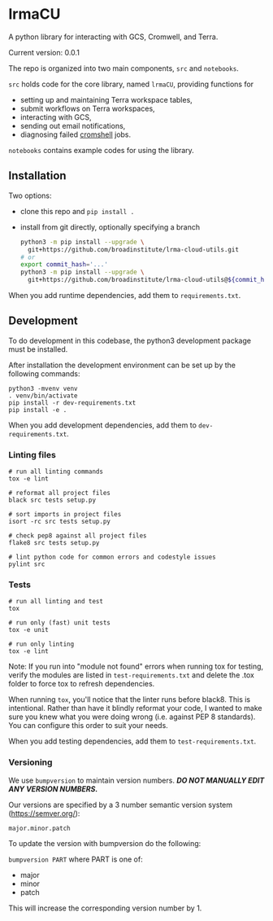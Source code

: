 # lrmaCU 
A python library for interacting with GCS, Cromwell, and Terra.

Current version: 0.0.1

The repo is organized into two main components, `src` and `notebooks`.

`src` holds code for the core library, named `lrmaCU`, providing functions for
  * setting up and maintaining Terra workspace tables,
  * submit workflows on Terra workspaces,
  * interacting with GCS,
  * sending out email notifications,
  * diagnosing failed [cromshell](https://github.com/broadinstitute/cromshell/tree/cromshell_2.0) jobs.

`notebooks` contains example codes for using the library.

## Installation

Two options:

  * clone this repo and `pip install .`
  * install from git directly, optionally specifying a branch

    ```bash
    python3 -m pip install --upgrade \
      git+https://github.com/broadinstitute/lrma-cloud-utils.git
    # or
    export commit_hash='...'
    python3 -m pip install --upgrade \
      git+https://github.com/broadinstitute/lrma-cloud-utils@${commit_hash}
    ```

When you add runtime dependencies, add them to `requirements.txt`.

## Development

To do development in this codebase, the python3 development package must
be installed.

After installation the development environment can be set up by
the following commands:

    python3 -mvenv venv
    . venv/bin/activate
    pip install -r dev-requirements.txt
    pip install -e .

When you add development dependencies, add them to `dev-requirements.txt`.

### Linting files

    # run all linting commands
    tox -e lint

    # reformat all project files
    black src tests setup.py

    # sort imports in project files
    isort -rc src tests setup.py

    # check pep8 against all project files
    flake8 src tests setup.py

    # lint python code for common errors and codestyle issues
    pylint src

### Tests

    # run all linting and test
    tox

    # run only (fast) unit tests
    tox -e unit

    # run only linting
    tox -e lint

Note: If you run into "module not found" errors when running tox for testing, verify the modules are listed in `test-requirements.txt` and delete the .tox folder to force tox to refresh dependencies.

When running `tox`, you'll notice that the linter runs before black8.  This is intentional.  Rather than have it blindly reformat your code, I wanted to make sure you knew what you were doing wrong (i.e. against PEP 8 standards).  You can configure this order to suit your needs.

When you add testing dependencies, add them to `test-requirements.txt`.

### Versioning

We use `bumpversion` to maintain version numbers.
***DO NOT MANUALLY EDIT ANY VERSION NUMBERS.***

Our versions are specified by a 3 number semantic version system (https://semver.org/):

	major.minor.patch

To update the version with bumpversion do the following:

`bumpversion PART` where PART is one of:
- major
- minor
- patch

This will increase the corresponding version number by 1.

